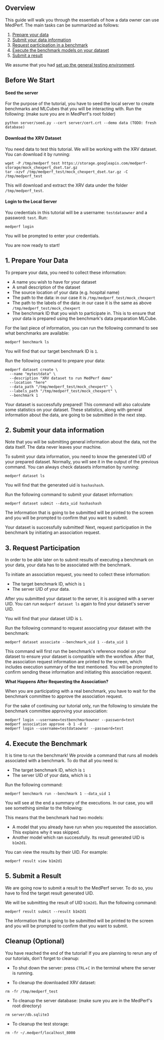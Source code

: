 ## Overview

This guide will walk you through the essentials of how a data owner can use MedPerf. The main tasks can be summarized as follows:

1. [Prepare your data](#1-prepare-your-data)
2. [Submit your data information](#2-submit-your-data-information)
3. [Request participation in a benchmark](#3-request-participation)
4. [Execute the benchmark models on your dataset](#4-execute-the-benchmark-models-on-your-dataset)
5. [Submit a result](#5-submit-a-result)

We assume that you had [set up the general testing environment](setup.md).

## Before We Start

#### Seed the server

For the purpose of the tutorial, you have to seed the local server to create benchmarks and MLCubes that you will be interacting with. Run the following: (make sure you are in MedPerf's root folder)
```
python server/seed.py --cert server/cert.crt --demo data (TODO: fresh database)
```

#### Download the XRV Dataset

You need data to test this tutorial. We will be working with the XRV dataset. You can download it by running:
```
wget -P /tmp/medperf_test https://storage.googleapis.com/medperf-storage/mock_chexpert_dset.tar.gz
tar -xzvf /tmp/medperf_test/mock_chexpert_dset.tar.gz -C /tmp/medperf_test
```

This will download and extract the XRV data under the folder `/tmp/medperf_test`.

#### Login to the Local Server

You credentials in this tutorial will be a username: `testdataowner` and a password: `test`. Run:

```
medperf login
```
You will be prompted to enter your credentials.


You are now ready to start!

## 1. Prepare Your Data

To prepare your data, you need to collect these information:

- A name you wish to have for your dataset
- A small description of the dataset
- The source location of your data (e.g. hospital name)
- The path to the data: in our case it is `/tmp/medperf_test/mock_chexpert`
- The path to the labels of the data: in our case it is the same as above `/tmp/medperf_test/mock_chexpert`
- The benchmark ID that you wish to participate in. This is to ensure that your data is prepared using the benchmark's data preparation MLCube.

For the last piece of information, you can run the following command to see what benchmarks are available:

```
medperf benchmark ls
```

You will find that our target benchmark ID is `1`.

Run the following command to prepare your data:

```
medperf dataset create \
  --name "mytestdata" \
  --description "XRV dataset to run MedPerf demo"
  --location "here"
  --data_path "/tmp/medperf_test/mock_chexpert" \
  --labels_path "/tmp/medperf_test/mock_chexpert" \
  --benchmark 1
```

Your dataset is successfully prepared! This command will also calculate some statistics on your dataset. These statistics, along with general information about the data, are going to be submitted in the next step.

## 2. Submit your data information

Note that you will be submitting general information about the data, not the data itself. The data never leaves your machine.

To submit your data information, you need to know the generated UID of your prepared dataset. Normally, you will see it in the output of the previous command. You can always check datasets information by running:

```
medperf dataset ls
```

You will find that the generated uid is `hashashash`.

Run the following command to submit your dataset information:

```
medperf dataset submit --data_uid hashashash
```

The information that is going to be submitted will be printed to the screen and you will be prompted to confirm that you want to submit.


Your dataset is successfully submitted! Next, request participation in the benchmark by initiating an association request.

## 3. Request Participation

In order to be able later on to submit results of executing a benchmark on your data, your data has to be associated with the benchmark.

To initiate an association request, you need to collect these information:

- The target benchmark ID, which is `1`
- The server UID of your data.

After you submitted your dataset to the server, it is assigned with a server UID. You can run `medperf dataset ls` again to find your dataset's server UID.

You will find that your dataset UID is `1`.

Run the following command to request associating your dataset with the benchmark:

```
medperf dataset associate --benchmark_uid 1 --data_uid 1
```

This command will first run the benchmark's reference model on your dataset to ensure your dataset is compatible with the workflow. After that, the association request information are printed to the screen, which includes execution summary of the test mentioned. You will be prompted to confirm sending these information and initiating this association request.

**What Happens After Requesting the Association?**

When you are participating with a real benchmark, you have to wait for the benchmark committee to approve the association request.

For the sake of continuing our tutorial only, run the following to simulate the benchmark committee approving your association:

```
medperf login --username=testbenchmarkowner --password=test
medperf association approve -b 1 -d 1
medperf login --username=testdataowner --password=test
```


## 4. Execute the Benchmark

It is time to run the benchmark! We provide a command that runs all models associated with a benchmark. To do that all you need is:
- The target benchmark ID, which is `1`
- The server UID of your data, which is `1`

Run the following command:

```
medperf benchmark run --benchmark 1 --data_uid 1
```

You will see at the end a summary of the executions. In our case, you will see something similar to the following:

This means that the benchmark had two models:

- A model that you already have run when you requested the association. This explains why it was skipped.
- Another model which ran successfully. Its result generated UID is `b1m2d1`.


You can view the results by their UID. For example:

```
medperf result view b1m2d1
```

## 5. Submit a Result

We are going now to submit a result to the MedPerf server. To do so, you have to find the target result generated UID.

We will be submitting the result of UID `b1m2d1`. Run the following command:

```
medperf result submit --result b1m2d1
```

The information that is going to be submitted will be printed to the screen and you will be prompted to confirm that you want to submit.


## Cleanup (Optional)

You have reached the end of the tutorial! If you are planning to rerun any of our tutorials, don't forget to cleanup:

- To shut down the server: press `CTRL`+`C` in the terminal where the server is running.

- To cleanup the downloaded XRV dataset:

```
rm -fr /tmp/medperf_test
```

- To cleanup the server database: (make sure you are in the MedPerf's root directory)

```
rm server/db.sqlite3
```

- To cleanup the test storage:
```
rm -fr ~/.medperf/localhost_8000
```